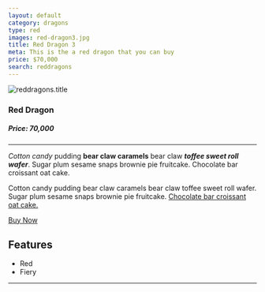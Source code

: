 ```yaml
---
layout: default
category: dragons
type: red
images: red-dragon3.jpg
title: Red Dragon 3
meta: This is the a red dragon that you can buy
price: $70,000
search: reddragons
---
```


<img class="img-flex individual" src="{{site.baseurl}}/images/red-dragon3.jpg" alt="reddragons.title">

### Red Dragon
##### Price: 70,000

<hr>

*Cotton candy* pudding **bear claw caramels** bear claw ***toffee sweet roll wafer***. Sugar plum sesame snaps brownie pie fruitcake. Chocolate bar croissant oat cake.

Cotton candy pudding bear claw caramels bear claw toffee sweet roll wafer. Sugar plum sesame snaps brownie pie fruitcake. [Chocolate bar croissant oat cake.]()

<a class="btn2" href="{{site.baseurl}}/cart/"> Buy Now</a>

## Features

- Red
- Fiery

<hr>
